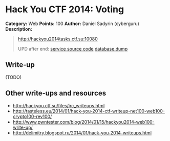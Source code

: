 # Hack You CTF 2014: Voting

**Category:** Web
**Points:** 100
**Author:** Daniel Sadyrin (cyberguru)
**Description:**

> http://hackyou2014tasks.ctf.su:10080
>
> UPD after end: [service source code](web100.tar.gz)
> [database dump](web100_sql.txt)

## Write-up

(TODO)

## Other write-ups and resources

* <http://hackyou.ctf.su/files/irc_writeups.html>
* <http://tasteless.eu/2014/01/hack-you-2014-ctf-writeup-net100-web100-crypto100-rev100/>
* <http://www.pwntester.com/blog/2014/01/15/hackyou2014-web100-write-up/>
* <http://delimitry.blogspot.ru/2014/01/hack-you-2014-writeups.html>
